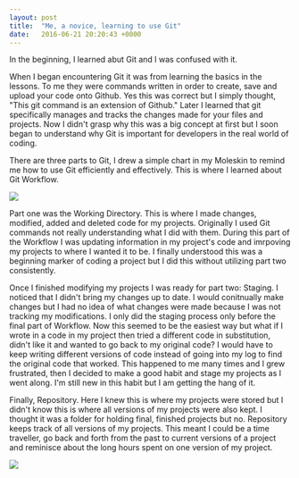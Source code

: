 ```yaml
---
layout: post
title:  "Me, a novice, learning to use Git"
date:   2016-06-21 20:20:43 +0000
---
```


In the beginning, I learned abut Git and I was confused with it.

When I began encountering Git it was from learning the basics in the lessons.  To me they were commands written in order to create, save and upload your code onto Github.  Yes this was correct but I simply thought, "This git command is an extension of Github."  Later I learned that git specifically manages and tracks the changes made for your files and projects.  Now I didn't grasp why this was a big concept at first but I soon began to understand why Git is important for developers in the real world of coding.  

There are three parts to Git, I drew a simple chart in my Moleskin to remind me how to use Git efficiently and effectively.  This is where I learned about Git Workflow.

<img  src="https://s20.postimg.org/seagujkt9/IMG_20160621_134832.jpg"/>

Part one was the Working Directory.  This is where I made changes, modified, added and deleted code for my projects.  Originally I used Git commands not really understanding what I did with them.  During this part of the Workflow I was updating information in my project's code and imrpoving my projects to where I wanted it to be.  I finally understood this was a beginning marker of coding a project but I did this without utilizing part two consistently.

Once I finished modifying my projects I was ready for part two: Staging.  I noticed that I didn't bring my changes up to date.  I would conitnually make changes but I had no idea of what changes were made because I was not tracking my modifications.  I only did the staging process only before the final part of Workflow.  Now this seemed to be the easiest way but what if I wrote in a code in my project then tried a different code in substitution, didn't like it and wanted to go back to my original code?  I would have to keep writing different versions of code instead of going into my log to find the original code that worked.  This happened to me many times and I grew frustrated, then I decided to make a good habit and stage my projects as I went along.  I'm still new in this habit but I am getting the hang of it.

Finally, Repository.  Here I knew this is where my projects were stored but I didn't know this is where all versions of my projects were also kept.  I thought it was a folder for holding final, finished projects but no.  Repository keeps track of all versions of my projects.  This meant I could be a time traveller, go back and forth from the past to current versions of a project and reminisce about the long hours spent on one version of my project.

<img src="https://s20.postimg.org/n3flc5a1p/git.png"/>
